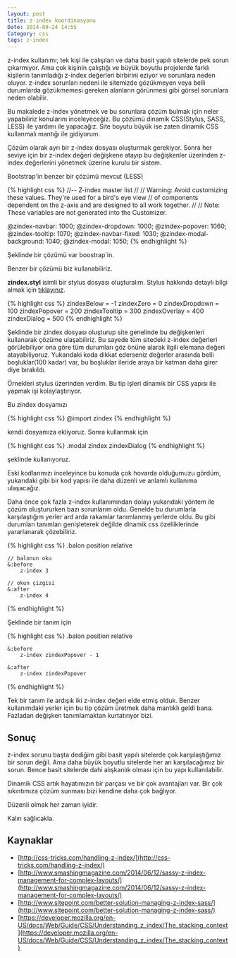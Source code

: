 ```yaml
---
layout: post
title: z-index koordinasyonu
Date: 2014-09-24 14:55
Category: css
tags: z-index
---
```


z-index kullanımı; tek kişi ile çalışılan ve daha basit yapılı sitelerde pek sorun çıkarmıyor. Ama çok kişinin çalıştığı ve büyük boyutlu projelerde farklı kişilerin tanımladığı z-index değerleri birbirini eziyor ve sorunlara neden oluyor. z-index sorunları nedeni ile sitemizde gözükmeyen veya belli durumlarda gözükmemesi gereken alanların görünmesi gibi görsel sorunlara neden olabilir. 

Bu makalede z-index yönetmek ve bu sorunlara çözüm bulmak için neler yapabiliriz konularını inceleyeceğiz. Bu çözümü dinamik CSS(Stylus, SASS, LESS) ile yardımı ile yapacağız. Site boyutu büyük ise zaten dinamik CSS kullanmalı mantığı ile gidiyorum.

Çözüm olarak ayrı bir z-index dosyası oluşturmak gerekiyor. Sonra her seviye için bir z-index değeri değişkene atayıp bu değişkenler üzerinden z-index değerlerini yönetmek üzerine kurulu bir sistem.

Bootstrap'in benzer bir çözümü mevcut (LESS)

{% highlight css %}
//-- Z-index master list
//
// Warning: Avoid customizing these values. They're used for a bird's eye view
// of components dependent on the z-axis and are designed to all work together.
//
// Note: These variables are not generated into the Customizer.

@zindex-navbar:            1000;
@zindex-dropdown:          1000;
@zindex-popover:           1060;
@zindex-tooltip:           1070;
@zindex-navbar-fixed:      1030;
@zindex-modal-background:  1040;
@zindex-modal:             1050;
{% endhighlight %}

Şeklinde bir çözümü var boostrap'in.

Benzer bir çözümü biz kullanabiliriz. 

**zindex.styl** isimli bir stylus dosyası oluşturalım. Stylus hakkında detaylı bilgi almak için [tıklayınız](http://fatihhayrioglu.com/stylus-ile-dinamik-css-yazmak/).

{% highlight css %}
zindexBelow =           -1
zindexZero =            0
zindexDropdown =        100
zindexPopover =         200
zindexTooltip =         300
zindexOverlay =         400
zindexDialog =          500
{% endhighlight %}

Şeklinde bir zindex dosyası oluşturup site genelinde bu değişkenleri kullanarak çözüme ulaşabiliriz. Bu sayede tüm sitedeki z-index değerleri görülebiliyor ona göre tüm durumları göz önüne alarak ilgili elemana değeri atayabiliyoruz. Yukarıdaki koda dikkat ederseniz değerler arasında belli boşluklar(100 kadar) var, bu boşluklar ileride araya bir katman daha girer diye bırakıldı.

Örnekleri stylus üzerinden verdim. Bu tip işleri dinamik bir CSS yapısı ile yapmak işi kolaylaştırıyor. 

Bu zindex dosyamızı

{% highlight css %}
@import zindex
{% endhighlight %}

kendi dosyamıza ekliyoruz. Sonra kullanmak için

{% highlight css %}
.modal
    zindex zindexDialog
{% endhighlight %}

şeklinde kullanıyoruz.

Eski kodlarımızı inceleyince bu konuda çok hovarda olduğumuzu gördüm, yukarıdaki gibi bir kod yapısı ile daha düzenli ve anlamlı kullanıma ulaşacağız.

Daha önce çok fazla z-index kullanımından dolayı yukarıdaki yöntem ile çözüm oluştururken bazı sorunlarım oldu. Genelde bu durumlarla karşılaştığım yerler ard arda rakamlar tanımlanmış yerlerde oldu. Bu gibi durumları tanımları genişleterek değilde dinamik css özelliklerinde yararlanarak çözebiliriz.

{% highlight css %}
.balon
    position relative
    
    // balonun oku
    &:before
        z-index 3
    
    // okun çizgisi
    &:after
        z-index 4
{% endhighlight %}

Şeklinde bir tanım için

{% highlight css %}
.balon
    position relative
    
    &:before
        z-index zindexPopover - 1
    
    &:after
        z-index zindexPopover
{% endhighlight %}

Tek bir tanım ile ardışık iki z-index değeri elde etmiş olduk. Benzer kullanımdaki yerler için bu tip çözüm üretmek daha mantıklı geldi bana. Fazladan değişken tanımlamaktan kurtatırıyor bizi.

## Sonuç

z-index sorunu başta dediğim gibi basit yapılı sitelerde çok karşılaştığımız bir sorun değil. Ama daha büyük boyutlu sitelerde her an karşılacağımız bir sorun. Bence basit sitelerde dahi alışkanlık olması için bu yapı kullanılabilir.

Dinamik CSS artık hayatımızın bir parçası ve bir çok avantajları var. Bir çok sıkıntımıza çözüm sunması bizi kendine daha çok bağlıyor.

Düzenli olmak her zaman iyidir.

Kalın sağlıcakla.

## Kaynaklar

 - [http://css-tricks.com/handling-z-index/](http://css-tricks.com/handling-z-index/)
 - [http://www.smashingmagazine.com/2014/06/12/sassy-z-index-management-for-complex-layouts/](http://www.smashingmagazine.com/2014/06/12/sassy-z-index-management-for-complex-layouts/)
 - [http://www.sitepoint.com/better-solution-managing-z-index-sass/](http://www.sitepoint.com/better-solution-managing-z-index-sass/)
 - [https://developer.mozilla.org/en-US/docs/Web/Guide/CSS/Understanding_z_index/The_stacking_context](https://developer.mozilla.org/en-US/docs/Web/Guide/CSS/Understanding_z_index/The_stacking_context)
